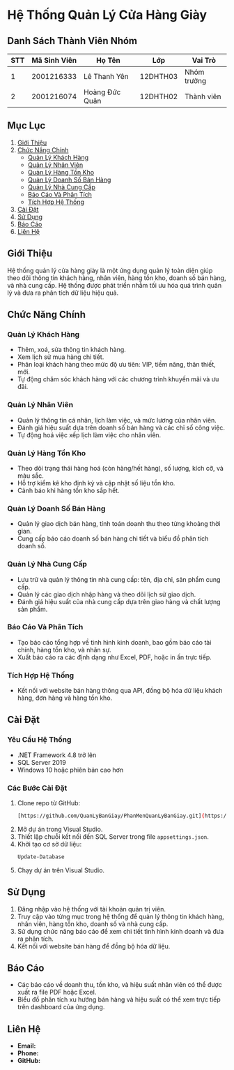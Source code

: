 # Hệ Thống Quản Lý Cửa Hàng Giày
## Danh Sách Thành Viên Nhóm

| STT | Mã Sinh Viên | Họ Tên          | Lớp          | Vai Trò      |
| --- | ------------ | --------------- | ------------ | ------------ |
| 1   | 2001216333     | Lê Thanh Yên    | 12DHTH03    | Nhóm trưởng |
| 2   | 2001216074     | Hoàng Đức Quân      | 12DHTH02    | Thành viên |


## Mục Lục
1. [Giới Thiệu](#giới-thiệu)
2. [Chức Năng Chính](#chức-năng-chính)
    - [Quản Lý Khách Hàng](#quản-lý-khách-hàng)
    - [Quản Lý Nhân Viên](#quản-lý-nhân-viên)
    - [Quản Lý Hàng Tồn Kho](#quản-lý-hàng-tồn-kho)
    - [Quản Lý Doanh Số Bán Hàng](#quản-lý-doanh-số-bán-hàng)
    - [Quản Lý Nhà Cung Cấp](#quản-lý-nhà-cung-cấp)
    - [Báo Cáo Và Phân Tích](#báo-cáo-và-phân-tích)
    - [Tích Hợp Hệ Thống](#tích-hợp-hệ-thống)
3. [Cài Đặt](#cài-đặt)
4. [Sử Dụng](#sử-dụng)
5. [Báo Cáo](#báo-cáo)
6. [Liên Hệ](#liên-hệ)

## Giới Thiệu
Hệ thống quản lý cửa hàng giày là một ứng dụng quản lý toàn diện giúp theo dõi thông tin khách hàng, nhân viên, hàng tồn kho, doanh số bán hàng, và nhà cung cấp. Hệ thống được phát triển nhằm tối ưu hóa quá trình quản lý và đưa ra phân tích dữ liệu hiệu quả.

## Chức Năng Chính

### Quản Lý Khách Hàng
- Thêm, xoá, sửa thông tin khách hàng.
- Xem lịch sử mua hàng chi tiết.
- Phân loại khách hàng theo mức độ ưu tiên: VIP, tiềm năng, thân thiết, mới.
- Tự động chăm sóc khách hàng với các chương trình khuyến mãi và ưu đãi.

### Quản Lý Nhân Viên
- Quản lý thông tin cá nhân, lịch làm việc, và mức lương của nhân viên.
- Đánh giá hiệu suất dựa trên doanh số bán hàng và các chỉ số công việc.
- Tự động hoá việc xếp lịch làm việc cho nhân viên.

### Quản Lý Hàng Tồn Kho
- Theo dõi trạng thái hàng hoá (còn hàng/hết hàng), số lượng, kích cỡ, và màu sắc.
- Hỗ trợ kiểm kê kho định kỳ và cập nhật số liệu tồn kho.
- Cảnh báo khi hàng tồn kho sắp hết.

### Quản Lý Doanh Số Bán Hàng
- Quản lý giao dịch bán hàng, tính toán doanh thu theo từng khoảng thời gian.
- Cung cấp báo cáo doanh số bán hàng chi tiết và biểu đồ phân tích doanh số.

### Quản Lý Nhà Cung Cấp
- Lưu trữ và quản lý thông tin nhà cung cấp: tên, địa chỉ, sản phẩm cung cấp.
- Quản lý các giao dịch nhập hàng và theo dõi lịch sử giao dịch.
- Đánh giá hiệu suất của nhà cung cấp dựa trên giao hàng và chất lượng sản phẩm.

### Báo Cáo Và Phân Tích
- Tạo báo cáo tổng hợp về tình hình kinh doanh, bao gồm báo cáo tài chính, hàng tồn kho, và nhân sự.
- Xuất báo cáo ra các định dạng như Excel, PDF, hoặc in ấn trực tiếp.

### Tích Hợp Hệ Thống
- Kết nối với website bán hàng thông qua API, đồng bộ hóa dữ liệu khách hàng, đơn hàng và hàng tồn kho.

## Cài Đặt
### Yêu Cầu Hệ Thống
- .NET Framework 4.8 trở lên
- SQL Server 2019
- Windows 10 hoặc phiên bản cao hơn

### Các Bước Cài Đặt
1. Clone repo từ GitHub:
    ```bash
   [https://github.com/QuanLyBanGiay/PhanMenQuanLyBanGiay.git](https://github.com/QuanLyBanGiay/PhanMenQuanLyBanGiay.git)
    ```
2. Mở dự án trong Visual Studio.
3. Thiết lập chuỗi kết nối đến SQL Server trong file `appsettings.json`.
4. Khởi tạo cơ sở dữ liệu:
    ```bash
    Update-Database
    ```
5. Chạy dự án trên Visual Studio.

## Sử Dụng
1. Đăng nhập vào hệ thống với tài khoản quản trị viên.
2. Truy cập vào từng mục trong hệ thống để quản lý thông tin khách hàng, nhân viên, hàng tồn kho, doanh số và nhà cung cấp.
3. Sử dụng chức năng báo cáo để xem chi tiết tình hình kinh doanh và đưa ra phân tích.
4. Kết nối với website bán hàng để đồng bộ hóa dữ liệu.

## Báo Cáo
- Các báo cáo về doanh thu, tồn kho, và hiệu suất nhân viên có thể được xuất ra file PDF hoặc Excel.
- Biểu đồ phân tích xu hướng bán hàng và hiệu suất có thể xem trực tiếp trên dashboard của ứng dụng.

## Liên Hệ
- **Email:**
- **Phone:**
- **GitHub:**

